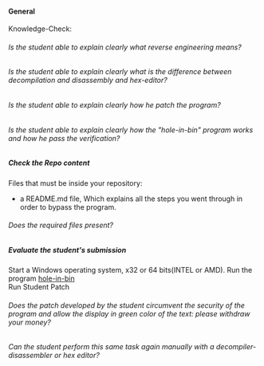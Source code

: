 #### General

Knowledge-Check:

###### Is the student able to explain clearly what reverse engineering means?

###### Is the student able to explain clearly what is the difference between decompilation and disassembly and hex-editor?

###### Is the student able to explain clearly how he patch the program?

###### Is the student able to explain clearly how the "hole-in-bin" program works and how he pass the verification?

##### Check the Repo content

Files that must be inside your repository:

- a README.md file, Which explains all the steps you went through in order to bypass the program.

###### Does the required files present?

##### Evaluate the student's submission

Start a Windows operating system, x32 or 64 bits(INTEL or AMD).
Run the program [hole-in-bin](../resources/hole-in-bin.exe)  
Run Student Patch

###### Does the patch developed by the student circumvent the security of the program and allow the display in green color of the text: please withdraw your money?

###### Can the student perform this same task again manually with a decompiler-disassembler or hex editor?
